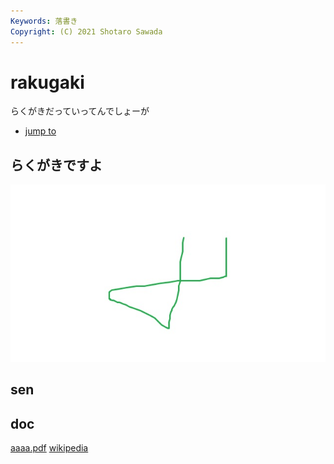 ```yaml
---
Keywords: 落書き
Copyright: (C) 2021 Shotaro Sawada
---
```


# rakugaki

らくがきだっていってんでしょーが

* [jump to](#white)

## らくがきですよ

![jump to 2](./honi.jpg)

## <span id="white">sen</span>

## doc

[aaaa.pdf](aaaa.pdf)
[wikipedia](https://ja.wikipedia.org/wiki/%E3%83%8D%E3%82%AE)
